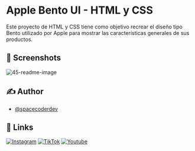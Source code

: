 
# Apple Bento UI - HTML y CSS

Este proyecto de HTML y CSS tiene como objetivo recrear el diseño tipo Bento utilizado por Apple para mostrar las características generales de sus productos.
## 📸 Screenshots

![45-readme-image](https://github.com/spacecoderdev/apple-bento-ui/assets/146677344/f0d3e9fb-eae4-4960-a20e-1556f5d5aeff)


## ✍️ Author

- [@spacecoderdev](https://www.github.com/spacecoderdev)


## 🔗 Links

[![Instagram](https://img.shields.io/badge/instagram-BE02A5?style=for-the-badge&logo=instagram&logoColor=white)](https://www.instagram.com/spacecoder.dev/)
[![TikTok](https://img.shields.io/badge/tiktok-000?style=for-the-badge&logo=tiktok&logoColor=white)](https://www.tiktok.com/@spacecoder.dev)
[![Youtube](https://img.shields.io/badge/youtube-F70000?style=for-the-badge&logo=youtube&logoColor=white)](https://www.youtube.com/@spacecoderdev)

